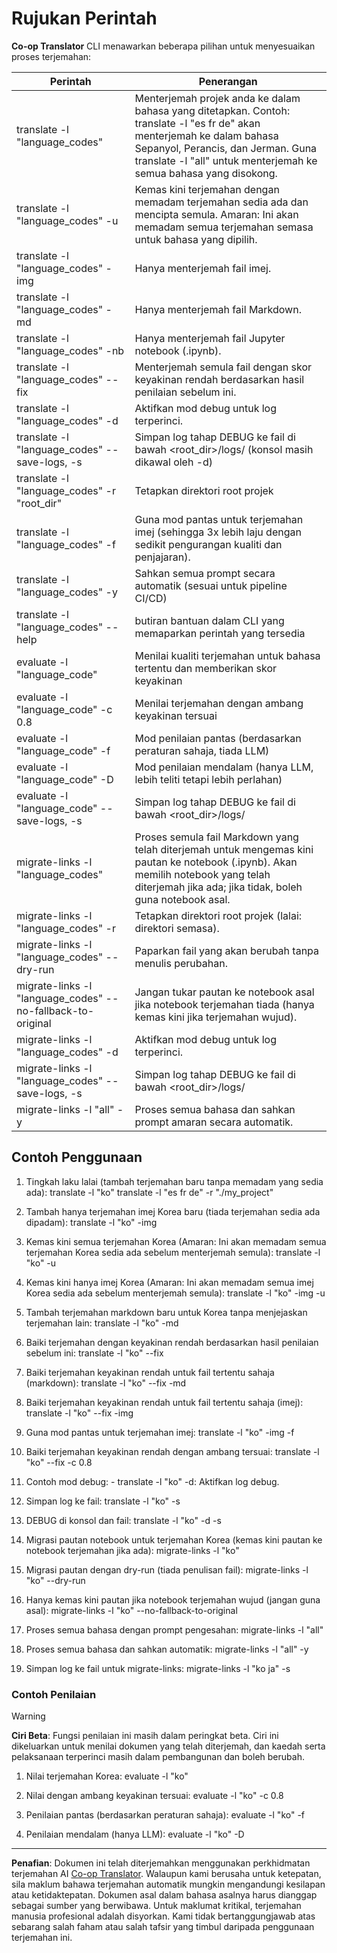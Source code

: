 <!--
CO_OP_TRANSLATOR_METADATA:
{
  "original_hash": "a6cddf5e9648ef0bba0de7eb07e74cf1",
  "translation_date": "2025-10-15T03:40:10+00:00",
  "source_file": "getting_started/command-reference.md",
  "language_code": "ms"
}
-->
# Rujukan Perintah

**Co-op Translator** CLI menawarkan beberapa pilihan untuk menyesuaikan proses terjemahan:

Perintah                                       | Penerangan
----------------------------------------------|-------------------------------------------------------------------------------------------------------------------------------------------------------------------------------------------------------
translate -l "language_codes"                 | Menterjemah projek anda ke dalam bahasa yang ditetapkan. Contoh: translate -l "es fr de" akan menterjemah ke dalam bahasa Sepanyol, Perancis, dan Jerman. Guna translate -l "all" untuk menterjemah ke semua bahasa yang disokong.
translate -l "language_codes" -u              | Kemas kini terjemahan dengan memadam terjemahan sedia ada dan mencipta semula. Amaran: Ini akan memadam semua terjemahan semasa untuk bahasa yang dipilih.
translate -l "language_codes" -img            | Hanya menterjemah fail imej.
translate -l "language_codes" -md             | Hanya menterjemah fail Markdown.
translate -l "language_codes" -nb             | Hanya menterjemah fail Jupyter notebook (.ipynb).
translate -l "language_codes" --fix           | Menterjemah semula fail dengan skor keyakinan rendah berdasarkan hasil penilaian sebelum ini.
translate -l "language_codes" -d              | Aktifkan mod debug untuk log terperinci.
translate -l "language_codes" --save-logs, -s | Simpan log tahap DEBUG ke fail di bawah <root_dir>/logs/ (konsol masih dikawal oleh -d)
translate -l "language_codes" -r "root_dir"   | Tetapkan direktori root projek
translate -l "language_codes" -f              | Guna mod pantas untuk terjemahan imej (sehingga 3x lebih laju dengan sedikit pengurangan kualiti dan penjajaran).
translate -l "language_codes" -y              | Sahkan semua prompt secara automatik (sesuai untuk pipeline CI/CD)
translate -l "language_codes" --help          | butiran bantuan dalam CLI yang memaparkan perintah yang tersedia
evaluate -l "language_code"                  | Menilai kualiti terjemahan untuk bahasa tertentu dan memberikan skor keyakinan
evaluate -l "language_code" -c 0.8           | Menilai terjemahan dengan ambang keyakinan tersuai
evaluate -l "language_code" -f               | Mod penilaian pantas (berdasarkan peraturan sahaja, tiada LLM)
evaluate -l "language_code" -D               | Mod penilaian mendalam (hanya LLM, lebih teliti tetapi lebih perlahan)
evaluate -l "language_code" --save-logs, -s  | Simpan log tahap DEBUG ke fail di bawah <root_dir>/logs/
migrate-links -l "language_codes"             | Proses semula fail Markdown yang telah diterjemah untuk mengemas kini pautan ke notebook (.ipynb). Akan memilih notebook yang telah diterjemah jika ada; jika tidak, boleh guna notebook asal.
migrate-links -l "language_codes" -r          | Tetapkan direktori root projek (lalai: direktori semasa).
migrate-links -l "language_codes" --dry-run   | Paparkan fail yang akan berubah tanpa menulis perubahan.
migrate-links -l "language_codes" --no-fallback-to-original | Jangan tukar pautan ke notebook asal jika notebook terjemahan tiada (hanya kemas kini jika terjemahan wujud).
migrate-links -l "language_codes" -d          | Aktifkan mod debug untuk log terperinci.
migrate-links -l "language_codes" --save-logs, -s | Simpan log tahap DEBUG ke fail di bawah <root_dir>/logs/
migrate-links -l "all" -y                      | Proses semua bahasa dan sahkan prompt amaran secara automatik.

## Contoh Penggunaan

  1. Tingkah laku lalai (tambah terjemahan baru tanpa memadam yang sedia ada):   translate -l "ko"    translate -l "es fr de" -r "./my_project"

  2. Tambah hanya terjemahan imej Korea baru (tiada terjemahan sedia ada dipadam):    translate -l "ko" -img

  3. Kemas kini semua terjemahan Korea (Amaran: Ini akan memadam semua terjemahan Korea sedia ada sebelum menterjemah semula):    translate -l "ko" -u

  4. Kemas kini hanya imej Korea (Amaran: Ini akan memadam semua imej Korea sedia ada sebelum menterjemah semula):    translate -l "ko" -img -u

  5. Tambah terjemahan markdown baru untuk Korea tanpa menjejaskan terjemahan lain:    translate -l "ko" -md

  6. Baiki terjemahan dengan keyakinan rendah berdasarkan hasil penilaian sebelum ini: translate -l "ko" --fix

  7. Baiki terjemahan keyakinan rendah untuk fail tertentu sahaja (markdown): translate -l "ko" --fix -md

  8. Baiki terjemahan keyakinan rendah untuk fail tertentu sahaja (imej): translate -l "ko" --fix -img

  9. Guna mod pantas untuk terjemahan imej:    translate -l "ko" -img -f

  10. Baiki terjemahan keyakinan rendah dengan ambang tersuai: translate -l "ko" --fix -c 0.8

  11. Contoh mod debug: - translate -l "ko" -d: Aktifkan log debug.
  12. Simpan log ke fail: translate -l "ko" -s
  13. DEBUG di konsol dan fail: translate -l "ko" -d -s

  14. Migrasi pautan notebook untuk terjemahan Korea (kemas kini pautan ke notebook terjemahan jika ada):    migrate-links -l "ko"

  15. Migrasi pautan dengan dry-run (tiada penulisan fail):    migrate-links -l "ko" --dry-run

  16. Hanya kemas kini pautan jika notebook terjemahan wujud (jangan guna asal):    migrate-links -l "ko" --no-fallback-to-original

  17. Proses semua bahasa dengan prompt pengesahan:    migrate-links -l "all"

  18. Proses semua bahasa dan sahkan automatik:    migrate-links -l "all" -y
  19. Simpan log ke fail untuk migrate-links:    migrate-links -l "ko ja" -s

### Contoh Penilaian

> [!WARNING]  
> **Ciri Beta**: Fungsi penilaian ini masih dalam peringkat beta. Ciri ini dikeluarkan untuk menilai dokumen yang telah diterjemah, dan kaedah serta pelaksanaan terperinci masih dalam pembangunan dan boleh berubah.

  1. Nilai terjemahan Korea: evaluate -l "ko"

  2. Nilai dengan ambang keyakinan tersuai: evaluate -l "ko" -c 0.8

  3. Penilaian pantas (berdasarkan peraturan sahaja): evaluate -l "ko" -f

  4. Penilaian mendalam (hanya LLM): evaluate -l "ko" -D

---

**Penafian**:
Dokumen ini telah diterjemahkan menggunakan perkhidmatan terjemahan AI [Co-op Translator](https://github.com/Azure/co-op-translator). Walaupun kami berusaha untuk ketepatan, sila maklum bahawa terjemahan automatik mungkin mengandungi kesilapan atau ketidaktepatan. Dokumen asal dalam bahasa asalnya harus dianggap sebagai sumber yang berwibawa. Untuk maklumat kritikal, terjemahan manusia profesional adalah disyorkan. Kami tidak bertanggungjawab atas sebarang salah faham atau salah tafsir yang timbul daripada penggunaan terjemahan ini.